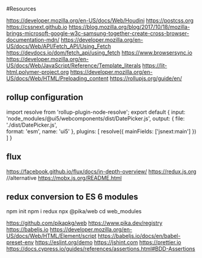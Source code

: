 #Resources

https://developer.mozilla.org/en-US/docs/Web/Houdini
https://postcss.org
https://cssnext.github.io
https://blog.mozilla.org/blog/2017/10/18/mozilla-brings-microsoft-google-w3c-samsung-together-create-cross-browser-documentation-mdn/
https://developer.mozilla.org/en-US/docs/Web/API/Fetch_API/Using_Fetch
https://devdocs.io/dom/fetch_api/using_fetch
https://www.browsersync.io
https://developer.mozilla.org/en-US/docs/Web/JavaScript/Reference/Template_literals
https://lit-html.polymer-project.org
https://developer.mozilla.org/en-US/docs/Web/HTML/Preloading_content
https://rollupjs.org/guide/en/

## rollup configuration

import resolve from 'rollup-plugin-node-resolve';
export default {
  input: 'node_modules/@ui5/webcomponents/dist/DatePicker.js',
  output: {
    file: './dist/DatePicker.js',  
    format: 'esm',
    name: 'ui5'
  },
  plugins: [
    resolve({
      mainFields: ['jsnext:main']
    })
  ]
}

## flux
https://facebook.github.io/flux/docs/in-depth-overview/
https://redux.js.org
//alternative
https://mobx.js.org/README.html

## redux conversion to ES 6 modules

npm init
npm i redux
npx @pika/web
cd web_modules

https://github.com/pikapkg/web
https://www.pika.dev/registry
https://babeljs.io
https://developer.mozilla.org/en-US/docs/Web/HTML/Element/script
https://babeljs.io/docs/en/babel-preset-env
https://eslint.org/demo
https://jshint.com
https://prettier.io
https://docs.cypress.io/guides/references/assertions.html#BDD-Assertions